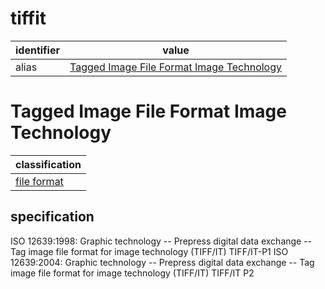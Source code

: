 # tiffit

| identifier     | value
| -------------- | -----
| alias          | [Tagged Image File Format Image Technology](#tagged-image-file-format-image-technology)

# Tagged Image File Format Image Technology
| classification
| --------------
| [file format](file.md)

## specification
ISO 12639:1998: Graphic technology -- Prepress digital data exchange -- Tag image file format for image technology (TIFF/IT) TIFF/IT-P1 ISO 12639:2004: Graphic technology -- Prepress digital data exchange -- Tag image file format for image technology (TIFF/IT) TIFF/IT P2

